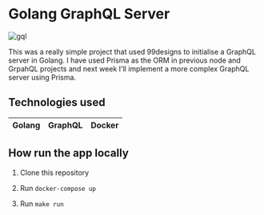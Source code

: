 # Golang GraphQL Server

![gql](assets/w11.gif)

This was a really simple project that used 99designs to initialise a GraphQL server in Golang. I have used Prisma as the ORM in previous node and GrpahQL projects and next week I'll implement a more complex GraphQL server using Prisma.

## Technologies used

| Golang | GraphQL | Docker |
| ------ | ------- | ------ |

## How run the app locally

1. Clone this repository

2. Run `docker-compose up`

3. Run `make run`
